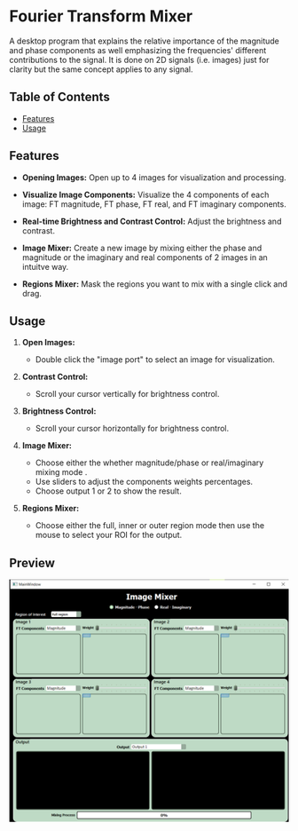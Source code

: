 # Fourier Transform Mixer
A desktop program that explains the relative importance of the magnitude and phase
components as well emphasizing the frequencies' different contributions to the signal. It is done on 2D signals
(i.e. images) just for clarity but the same concept applies to any signal.


## Table of Contents

- [Features](#features)
- [Usage](#usage)

## Features

- **Opening Images:** Open up to 4 images for visualization and processing.

- **Visualize Image Components:** Visualize the 4 components of each image: FT magnitude, FT phase, FT real, and FT imaginary components.

- **Real-time Brightness and Contrast Control:** Adjust the brightness and contrast.

- **Image Mixer:** Create a new image by mixing either the phase and magnitude or the imaginary and real components of 2 images in an intuitve way.

- **Regions Mixer:** Mask the regions you want to mix with a single click and drag.





## Usage

1. **Open Images:**

   - Double click the "image port" to select an image for visualization.

2. **Contrast  Control:**

   - Scroll your cursor vertically for brightness control.

3. **Brightness  Control:**

   - Scroll your cursor horizontally for brightness control.

4. **Image Mixer:**

   - Choose either the whether magnitude/phase or real/imaginary mixing mode .
   - Use sliders to adjust the components weights percentages.
   - Choose output 1 or 2 to show the result.

4. **Regions Mixer:**

   - Choose either the full, inner or outer region mode then use the mouse to select your ROI for the output.

## Preview
<div><img src = 'Preview.png'></div>